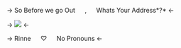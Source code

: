 -> So Before we go Out   ,   Whats Your Address*?* <-

-> ![](img) <-

-> Rinne   ♡   No Pronouns <-